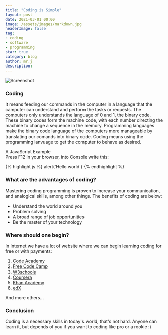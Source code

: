```yaml
---
title: "Coding is Simple"
layout: post
date: 2021-03-01 00:00
image: /assets/images/markdown.jpg
headerImage: false
tag:
- coding
- software
- programming
star: true
category: blog
author: mr.j
description: 
---
```


![Screenshot](https://www.raicultura.it/cropgd/900x520/dl/img/2020/02/26/1582717587391_technology-1283624_1920.jpg)

### Coding
It means feeding our commands in the computer in a language that the camputer can understand and perform the tasks or requests.
The computers only understands the language of 0 and 1, the binary code.
These binary codes form the machine code, with each number directing the machine to change a sequence in the memory.
Programming languages make the binary code language of the computers more manageable by translating our comands into binary code.
Coding means using the programming lanvuage to get the computer to behave as desired.

A JavaScript Example<br>
Press F12 in your browser, into Console write this: 

{% highlight js %}
alert('Hello world')
{% endhighlight %}

### What are the advantages of coding?
Mastering coding programming is proven to increase your communication, and analogical skills, among other things. The benefits of coding are below:

* Understand the world around you
* Problem solving
* A broad range of job opportunities
* Be the master of your technology

### Where should one begin?
In Internet we have a lot of website where we can begin learning coding for free or with payments: 

1. [Code Academy](https://www.codecademy.com/)
2. [Free Code Camp](https://www.freecodecamp.org/)
3. [W3schools](https://www.w3schools.com/)
4. [Coursera](https://www.coursera.org/)
5. [Khan Academy](https://www.khanacademy.org/)
6. [edX](https://www.edx.org/)

And more others...

### Conclusion
Coding is a necessary skills in today's world, that's not hard. Anyone can learn it, but depends of you if you want to coding like pro or a rookie :)
